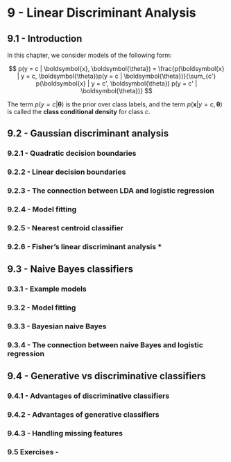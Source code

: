 # 9 - Linear Discriminant Analysis

## 9.1 - Introduction

In this chapter, we consider models of the following form:

$$ p(y = c | \boldsymbol{x}, \boldsymbol{\theta}) = \frac{p(\boldsymbol{x} | y = c, \boldsymbol{\theta})p(y = c | \boldsymbol{\theta})}{\sum_{c'} p(\boldsymbol{x} | y = c', \boldsymbol{\theta}) p(y = c' | \boldsymbol{\theta})} $$

The term $p(y = c | \boldsymbol{\theta})$ is the prior over class labels, and the term $p(\boldsymbol{x} | y = c, \boldsymbol{\theta})$ is called the **class conditional density** for class $c$.

## 9.2 - Gaussian discriminant analysis

### 9.2.1 - Quadratic decision boundaries



### 9.2.2 - Linear decision boundaries



### 9.2.3 - The connection between LDA and logistic regression



### 9.2.4 - Model fitting



### 9.2.5 - Nearest centroid classifier



### 9.2.6 - Fisher’s linear discriminant analysis *



## 9.3 - Naive Bayes classifiers

### 9.3.1 - Example models



### 9.3.2 - Model fitting



### 9.3.3 - Bayesian naive Bayes



### 9.3.4 - The connection between naive Bayes and logistic regression



## 9.4 - Generative vs discriminative classifiers

### 9.4.1 - Advantages of discriminative classifiers



### 9.4.2 - Advantages of generative classifiers



### 9.4.3 - Handling missing features



### 9.5 Exercises -


